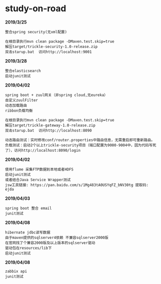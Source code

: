 # study-on-road

**2019/3/25**

    整合spring security(无xml配置)
    
    在根目录执行mvn clean package -DMaven.test.skip=true
    解压target/trickle-security-1.0-release.zip
    双击starup.bat  访问http://localhost:9001

**2019/3/28**

    整合elasticsearch
    启动junit测试
    
**2019/04/02**

    spring boot + zuul网关（非spring cloud,无eureka）
    自定义zuulFilter
    动态加载路由
    ribbon负载均衡
    
    在根目录执行mvn clean package -DMaven.test.skip=true
    解压target/trickle-gateway-1.0-release.zip
    双击starup.bat  访问http://localhost:8090
    
    动态路由测试：实时修改conf/router.properties中路由信息，无需重启即可重新路由。
    负载测试：启动2个以上trickle-security项目（端口配置为9000-9004中，因为代码写死了），访问http://localhost:8090/login
 
**2019/04/02**

    使用flume 采集FTP数据到本地或者HDFS
    启动junit测试
    或者结合Java Service Wrapper测试
    jsw工具链接: https://pan.baidu.com/s/1Mg483tA0USYqFZ_bNV30tg 提取码: ejda
    
**2019/04/03**
    
    spring boot 整合 email
    junit测试
    
**2019/04/08**

    hibernate jdbc读写数据
    由于maven提供的sqlserver4依赖 不兼容sqlserver2000版
    在官网找了个兼容2000版及以上版本的sqlserver驱动
    驱动包在resources/lib下
    启动junit测试

**2019/04/08**

    zabbix api
    junit测试